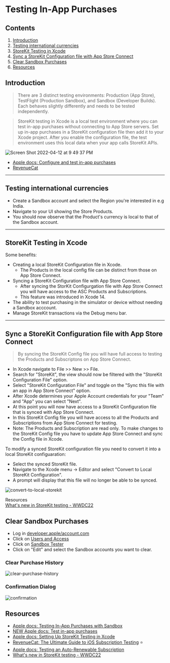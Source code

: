 # Testing In-App Purchases

## Contents 

1. [Introduction](#introduction)
2. [Testing international currencies](#testing-international-currencies)
3. [StoreKit Testing in Xcode](#storekit-testing-in-xcode)
4. [Sync a StoreKit Configuration file with App Store Connect](#sync-a-storekit-configuration-file-with-app-store-connect)
5. [Clear Sandbox Purchases](#clear-sandbox-purchases)
6. [Resources](#resources)

## Introduction

> There are 3 distinct testing environments: Production (App Store), TestFlight (Production Sandbox), and Sandbox (Developer Builds). Each behaves slightly differently and needs to be tested independently.

> StoreKit testing in Xcode is a local test environment where you can test in-app purchases without connecting to App Store servers. Set up in-app purchases in a StoreKit configuration file then add it to your Xcode project. After you enable the configuration file, the test environment uses this local data when your app calls StoreKit APIs.

![Screen Shot 2022-04-12 at 9 49 37 PM](https://user-images.githubusercontent.com/1819208/163083557-0662d0c6-9855-4399-ab4c-ca6e712f5a18.png)

* [Apple docs: Configure and test in-app purchases](https://help.apple.com/app-store-connect/#/dev7e89e149d)
* [RevenueCat](https://www.revenuecat.com/blog/engineering/the-ultimate-guide-to-subscription-testing-on-ios/)

***

## Testing international currencies 

* Create a Sandbox account and select the Region you're interested in e.g India.
* Navigate to your UI showing the Store Products. 
* You should now observe that the Product's currency is local to that of the Sandbox account.

***

## StoreKit Testing in Xcode 

Some benefits: 
* Creating a local StoreKit Configuration file in Xcode.
  * The Products in the local config file can be distinct from those on App Store Connect.
* Syncing a StoreKit Configuration file with App Store Connect.
  * After syncing the StorKit Configurgation file with App Store Connect you will have access to the ASC Products and Subscriptions.
  * This feature was introduced in Xcode 14. 
* The ability to test purchasing in the simulator or device without needing a Sandbox acccount.
* Manage StoreKit transactions via the Debug menu bar.

***

## Sync a StoreKit Configuration file with App Store Connect

> By syncing the StoreKit Config file you will have full access to testing the Products and Subscriptons on App Store Connect.

* In Xcode navigate to File >> New >> File. 
* Search for "StoreKit", the view should now be filtered with the "StoreKit Configuration File" option. 
* Select "StoreKit Configuration File" and toggle on the "Sync this file with an app in App Store Connect" option. 
* After Xcode determines your Apple Account credentials for your "Team" and "App" you can select "Next".
* At this point you will now have access to a StoreKit Configuration file that is synced with App Store Connect.
* In this StoreKit Config file you will have access to all the Products and Subscriptions from App Store Connect for testing. 
* Note: The Products and Subscription are read only. To make changes to the StoreKit Config file you have to update App Store Connect and sync the Config file in Xcode.

To modify a synced StoreKit configuration file you need to convert it into a local StoreKit configuaration: 
* Select the synced StoreKit file.
* Navigate to the Xcode menu -> Editor and select "Convert to Local StoreKit Configuration".
* A prompt will display that this file will no longer be able to be synced.

![convert-to-local-storekit](https://github.com/alexpaul/in-app-purchases/assets/1819208/b9c2f5c5-4de5-4f4b-aadf-e694995a93dc)

Resources  
[What's new in StoreKit testing - WWDC22](https://developer.apple.com/videos/play/wwdc2022/10039/)

## Clear Sandbox Purchases 

* Log in [developer.apple/account.com](https://developer.apple.com/account)
* Click on [Users and Access](https://appstoreconnect.apple.com/access/users)
* Click on [Sandbox Tester](https://appstoreconnect.apple.com/access/users/sandbox)
* Click on "Edit" and select the Sandbox accounts you want to clear.

### Clear Purchase History
![clear-purchase-history](https://github.com/alexpaul/in-app-purchases/assets/1819208/33b146c4-0c23-44f1-b886-ee9c8ce6bc9d)

### Confirmation Dialog
![confirmation](https://github.com/alexpaul/in-app-purchases/assets/1819208/3a278db9-7fe2-498b-bd49-eb5fc73a2f24)

## Resources

* [Apple docs: Testing In-App Purchases with Sandbox
](https://developer.apple.com/documentation/storekit/in-app_purchase/testing_in-app_purchases_with_sandbox)
* [NEW Apple docs: Test in-app purchases](https://developer.apple.com/help/app-store-connect/test-in-app-purchases-main/test-in-app-purchases)
* [Apple docs: Setting Up StoreKit Testing in Xcode](https://developer.apple.com/documentation/xcode/setting-up-storekit-testing-in-xcode)
* [RevenueCat: The Ultimate Guide to iOS Subscription Testing](https://www.revenuecat.com/blog/the-ultimate-guide-to-subscription-testing-on-ios#sandbox) ⭐️
* [Apple docs: Testing an Auto-Renewable Subscription](https://developer.apple.com/documentation/storekit/in-app_purchase/testing_in-app_purchases_with_sandbox/testing_an_auto-renewable_subscription)
* [What's new in StoreKit testing - WWDC22](https://developer.apple.com/videos/play/wwdc2022/10039/)

